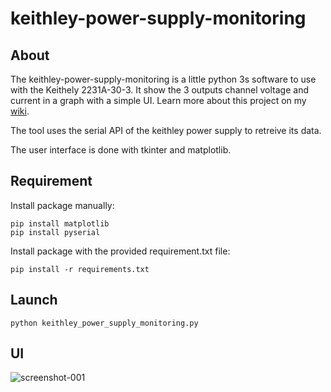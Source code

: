 # keithley-power-supply-monitoring

## About

The keithley-power-supply-monitoring is a little python 3s software to use with the Keithely 2231A-30-3. It show the 3 outputs channel voltage and current in a graph with a simple UI. Learn more about this project on my [wiki](https://www.luc-b.ch/wiki/Projects/Ongoing+Projects/Keithely++2231A-30-3+power+supply+-+serial+data/Keithely++2231A-30-3+power+supply+-+serial+data).

The tool uses the serial API of the keithley power supply to retreive its data.

The user interface is done with tkinter and matplotlib.

## Requirement

Install package manually:
```
pip install matplotlib
pip install pyserial
```
Install package with the provided requirement.txt file:
```
pip install -r requirements.txt
```

## Launch

```
python keithley_power_supply_monitoring.py
```

## UI

![screenshot-001](/pictures/screenshot-001.png)